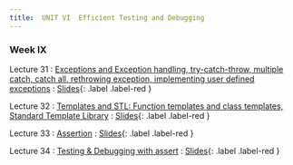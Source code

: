 ```yaml
---
title:  UNIT VI  Efficient Testing and Debugging
---
```


### Week IX


Lecture 31
  :  [Exceptions and Exception handling, try-catch-throw, multiple catch, catch all, rethrowing exception, implementing user defined exceptions](#)
    : [Slides](#){: .label .label-red }
  
Lecture 32
  : [Templates and STL: Function templates and class templates, Standard Template Library](#)
    : [Slides](#){: .label .label-red }

Lecture 33
  : [Assertion](#)
    : [Slides](#){: .label .label-red }

Lecture 34
  : [Testing & Debugging with assert](#)
    : [Slides](#){: .label .label-red }
  
